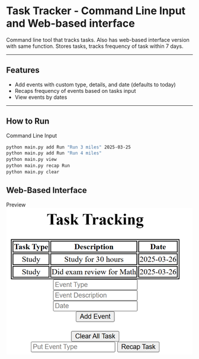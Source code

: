 
# Task Tracker - Command Line Input and Web-based interface

Command line tool that tracks tasks. Also has web-based interface version with same function. 
Stores tasks, tracks frequency of task within 7 days.  

---

## Features
- Add events with custom type, details, and date (defaults to today)
- Recaps frequency of events based on tasks input
- View events by dates
  
---

## How to Run
Command Line Input
```bash
python main.py add Run "Run 3 miles" 2025-03-25
python main.py add Run "Run 4 miles" 
python main.py view
python main.py recap Run
python main.py clear
```

## Web-Based Interface
Preview
![Task Tracker UI](screenshots/task-tracker-ui.png)
